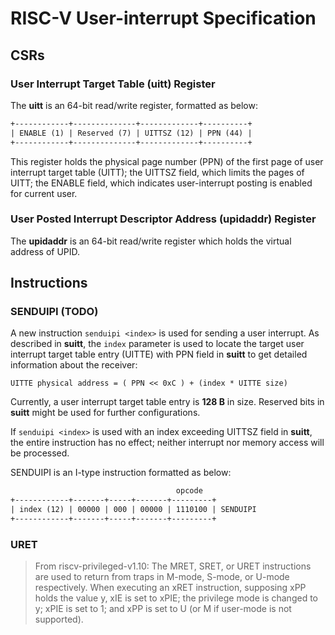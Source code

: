 # RISC-V User-interrupt Specification

## CSRs

### User Interrupt Target Table (uitt) Register

The **uitt** is an 64-bit read/write register, formatted as below:

```txt
+------------+--------------+-------------+----------+
| ENABLE (1) | Reserved (7) | UITTSZ (12) | PPN (44) |
+------------+--------------+-------------+----------+
```

This register holds the physical page number (PPN) of the first page of user interrupt target table (UITT); the UITTSZ field, which limits the pages of UITT; the ENABLE field, which indicates user-interrupt posting is enabled for current user.

### User Posted Interrupt Descriptor Address (upidaddr) Register

The **upidaddr** is an 64-bit read/write register which holds the virtual address of UPID.

## Instructions

### SENDUIPI (TODO)

A new instruction `senduipi <index>` is used for sending a user interrupt. As described in **suitt**, the `index` parameter is used to locate the target user interrupt target table entry (UITTE) with PPN field in **suitt** to get detailed information about the receiver:

`UITTE physical address = ( PPN << 0xC ) + (index * UITTE size)`

Currently, a user interrupt target table entry is **128 B** in size. Reserved bits in **suitt** might be used for further configurations.

If `senduipi <index>` is used with an index exceeding UITTSZ field in **suitt**, the entire instruction has no effect; neither interrupt nor memory access will be processed.

SENDUIPI is an I-type instruction formatted as below:

```txt
                                     opcode
+------------+-------+-----+-------+---------+
| index (12) | 00000 | 000 | 00000 | 1110100 | SENDUIPI
+------------+-------+-----+-------+---------+
```

### URET

> From riscv-privileged-v1.10:
> The MRET, SRET, or URET instructions are used to return from traps in M-mode, S-mode, or U-mode respectively. When executing an xRET instruction, supposing xPP holds the value y, xIE is set to xPIE; the privilege mode is changed to y; xPIE is set to 1; and xPP is set to U (or M if user-mode is not supported).
